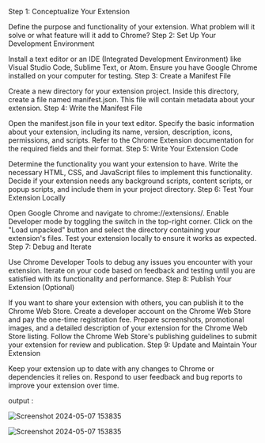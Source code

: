 Step 1: Conceptualize Your Extension

Define the purpose and functionality of your extension. What problem will it solve or what feature will it add to Chrome?
Step 2: Set Up Your Development Environment

Install a text editor or an IDE (Integrated Development Environment) like Visual Studio Code, Sublime Text, or Atom.
Ensure you have Google Chrome installed on your computer for testing.
Step 3: Create a Manifest File

Create a new directory for your extension project.
Inside this directory, create a file named manifest.json. This file will contain metadata about your extension.
Step 4: Write the Manifest File

Open the manifest.json file in your text editor.
Specify the basic information about your extension, including its name, version, description, icons, permissions, and scripts. Refer to the Chrome Extension documentation for the required fields and their format.
Step 5: Write Your Extension Code

Determine the functionality you want your extension to have.
Write the necessary HTML, CSS, and JavaScript files to implement this functionality.
Decide if your extension needs any background scripts, content scripts, or popup scripts, and include them in your project directory.
Step 6: Test Your Extension Locally

Open Google Chrome and navigate to chrome://extensions/.
Enable Developer mode by toggling the switch in the top-right corner.
Click on the "Load unpacked" button and select the directory containing your extension's files.
Test your extension locally to ensure it works as expected.
Step 7: Debug and Iterate

Use Chrome Developer Tools to debug any issues you encounter with your extension.
Iterate on your code based on feedback and testing until you are satisfied with its functionality and performance.
Step 8: Publish Your Extension (Optional)

If you want to share your extension with others, you can publish it to the Chrome Web Store.
Create a developer account on the Chrome Web Store and pay the one-time registration fee.
Prepare screenshots, promotional images, and a detailed description of your extension for the Chrome Web Store listing.
Follow the Chrome Web Store's publishing guidelines to submit your extension for review and publication.
Step 9: Update and Maintain Your Extension

Keep your extension up to date with any changes to Chrome or dependencies it relies on.
Respond to user feedback and bug reports to improve your extension over time.



output :


![Screenshot 2024-05-07 153835](https://github.com/vignesh2oo3/calculator-extension/assets/169079078/b04d274c-54fc-4dcb-8d6a-513be41f3e5f)


![Screenshot 2024-05-07 153835](https://github.com/vignesh2oo3/calculator-extension/assets/169079078/96a2cc88-2b4e-4c47-bee7-bdc4058922d0)

